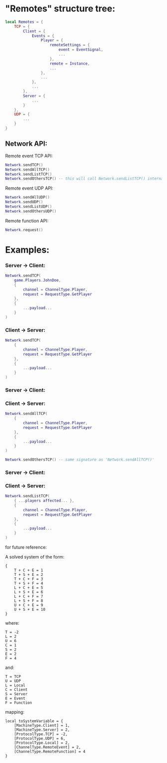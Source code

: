 
# "Remotes" structure tree:

```lua
local Remotes = {
	TCP = {
		Client = {
			Events = {
				Player = { 
					remoteSettings = { 
						event = EventSignal,
						...
					}, 
					remote = Instance,
					...
				},
				...
			},
			...
		},
		Server = {
			...
		}
	},
	UDP = {
		...
	}
}
```

## Network API:


Remote event TCP API:

```lua
Network.sendTCP()
Network.sendAllTCP()
Network.sendListTCP()
Network.sendOthersTCP() -- this will call Network.sendListTCP() internally
```

Remote event UDP API:

```lua
Network.sendAllUDP()
Network.sendUDP()
Network.sendListUDP()
Network.sendOthersUDP()
```

Remote function API:
```lua
Network.request()
```


# Examples:

### **Server -> Client:**

```lua
Network.sendTCP(
	game.Players.JohnDoe,
	{
		channel = ChannelType.Player, 
		request = RequestType.GetPlayer
	},
	{
		...payload...
	}
)
```

### **Client -> Server:**

```lua
Network.sendTCP(
	{
		channel = ChannelType.Player, 
		request = RequestType.GetPlayer
	},
	{
		...payload...
	}
)
```

### **Server -> Client:**
### **Client -> Server:**

```lua
Network.sendAllTCP(
	{
		channel = ChannelType.Player, 
		request = RequestType.GetPlayer
	},
	{
		...payload...
	}
)

Network.sendOthersTCP() -- same signature as 'Network.sendAllTCP()'
```

### **Server -> Client:**
### **Client -> Server:**

```lua
Network.sendListTCP(
	{ ...players affected... },
	{
		channel = ChannelType.Player, 
		request = RequestType.GetPlayer
	},
	{
		...payload...
	}
)
```

for future reference:

A solved system of the form:
```
{
	T + C + E = 1
	T + S + E = 2
	T + C + F = 3
	T + S + F = 4
	L + C + E = 5
	L + S + E = 6
	L + C + F = 7
	L + S + F = 8
	U + C + E = 9
	U + S + E = 10
}
```

where:

	T = -2
	L = 2
	U = 6
	C = 1
	S = 2
	E = 2
	F = 4

and:

	T = TCP
	U = UDP
	L = Local
	C = Client
	S = Server
	E = Event
	F = Function

mapping:

	local toSystemVariable = {
		[MachineType.Client] = 1,
		[MachineType.Server] = 2,
		[ProtocolType.TCP] = -2,
		[ProtocolType.UDP] = 6,
		[ProtocolType.Local] = 2,
		[ChannelType.RemoteEvent] = 2,
		[ChannelType.RemoteFunction] = 4
	}